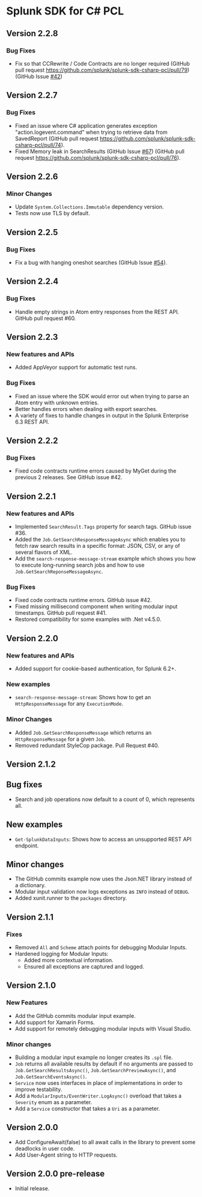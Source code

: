# Splunk SDK for C# PCL

## Version 2.2.8

### Bug Fixes

* Fix so that CCRewrite / Code Contracts are no longer required (GitHub pull request https://github.com/splunk/splunk-sdk-csharp-pcl/pull/79) (GitHub Issue [#42](https://github.com/splunk/splunk-sdk-csharp-pcl/issues/42))

## Version 2.2.7

### Bug Fixes

* Fixed an issue where C# application generates exception "action.logevent.command" when trying to retrieve data from SavedReport     (GitHub pull request https://github.com/splunk/splunk-sdk-csharp-pcl/pull/74).
* Fixed Memory leak in SearchResults (GitHub Issue [#67](https://github.com/splunk/splunk-sdk-csharp-pcl/issues/67)) (GitHub pull request https://github.com/splunk/splunk-sdk-csharp-pcl/pull/76).

## Version 2.2.6

### Minor Changes

* Update `System.Collections.Immutable` dependency version.
* Tests now use TLS by default.

## Version 2.2.5

### Bug Fixes

* Fix a bug with hanging oneshot searches (GitHub Issue [#54](https://github.com/splunk/splunk-sdk-csharp-pcl/issues/54)).

## Version 2.2.4

### Bug Fixes

* Handle empty strings in Atom entry responses from the REST API. GitHub pull request #60.

## Version 2.2.3

### New features and APIs

* Added AppVeyor support for automatic test runs.

### Bug Fixes

* Fixed an issue where the SDK would error out when trying to parse an Atom entry with unknown entries.
* Better handles errors when dealing with export searches.
* A variety of fixes to handle changes in output in the Splunk Enterprise 6.3 REST API.


## Version 2.2.2

### Bug Fixes

* Fixed code contracts runtime errors caused by MyGet during the previous 2 releases. See GitHub issue #42.

## Version 2.2.1

### New features and APIs

* Implemented `SearchResult.Tags` property for search tags. GitHub issue #36.
* Added the `Job.GetSearchResponseMessageAsync` which enables you to fetch raw search results in a specific format: JSON, CSV, or any of several flavors of XML.
* Add the `search-response-message-stream` example which shows you how to execute long-running search jobs and how to use `Job.GetSearchReponseMessageAsync`.

### Bug Fixes

* Fixed code contracts runtime errors. GitHub issue #42.
* Fixed missing millisecond component when writing modular input timestamps. GitHub pull request #41.
* Restored compatibility for some examples with .Net v4.5.0.

## Version 2.2.0

### New features and APIs
* Added support for cookie-based authentication, for Splunk 6.2+.

### New examples
* `search-response-message-stream`: Shows how to get an `HttpResponseMessage` for any `ExecutionMode`.

### Minor Changes
* Added `Job.GetSearchResponseMessage` which returns an `HttpResponseMessage` for a given `Job`.
* Removed redundant StyleCop package. Pull Request #40.

## Version 2.1.2

## Bug fixes
* Search and job operations now default to a count of 0, which represents all.

## New examples
* `Get-SplunkDataInputs`: Shows how to access an unsupported REST API endpoint.

## Minor changes
* The GitHub commits example now uses the Json.NET library instead of a dictionary.
* Modular input validation now logs exceptions as `INFO` instead of `DEBUG`.
* Added xunit.runner to the `packages` directory.

## Version 2.1.1

### Fixes
* Removed `All` and `Scheme` attach points for debugging Modular Inputs.
* Hardened logging for Modular Inputs:
  * Added more contextual information.
  * Ensured all exceptions are captured and logged.

## Version 2.1.0

### New Features
* Add the GitHub commits modular input example.
* Add support for Xamarin Forms.
* Add support for remotely debugging modular inputs with Visual Studio.

### Minor changes
* Building a modular input example no longer creates its `.spl` file.
* `Job` returns all available results by default if no arguments are passed to `Job.GetSearchResultsAsync()`, `Job.GetSearchPreviewAsync()`, and `Job.GetSearchEventsAsync()`.
* `Service` now uses interfaces in place of implementations in order to improve testability.
* Add a `ModularInputs/EventWriter.LogAsync()` overload that takes a `Severity` enum as a parameter.
* Add a `Service` constructor that takes a `Uri` as a parameter.

## Version 2.0.0
* Add ConfigureAwait(false) to all await calls in the library to prevent some deadlocks in user code.
* Add User-Agent string to HTTP requests.

## Version 2.0.0 pre-release

* Initial release.
